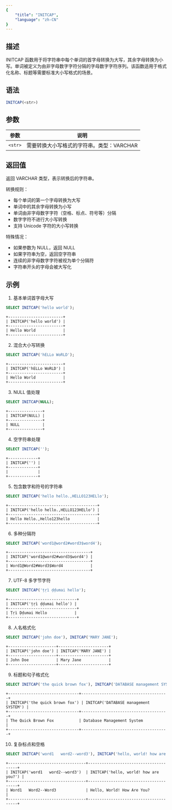 ```yaml
---
{
    "title": "INITCAP",
    "language": "zh-CN"
}
---
```


## 描述

INITCAP 函数用于将字符串中每个单词的首字母转换为大写，其余字母转换为小写。单词被定义为由非字母数字字符分隔的字母数字字符序列。该函数适用于格式化名称、标题等需要标准大小写格式的场景。

## 语法

```sql
INITCAP(<str>)
```

## 参数

| 参数      | 说明        |
|---------|-----------|
| `<str>` | 需要转换大小写格式的字符串。类型：VARCHAR |

## 返回值

返回 VARCHAR 类型，表示转换后的字符串。

转换规则：
- 每个单词的第一个字母转换为大写
- 单词中的其余字母转换为小写
- 单词由非字母数字字符（空格、标点、符号等）分隔
- 数字字符不进行大小写转换
- 支持 Unicode 字符的大小写转换

特殊情况：
- 如果参数为 NULL，返回 NULL
- 如果字符串为空，返回空字符串
- 连续的非字母数字字符被视为单个分隔符
- 字符串开头的字母会被大写化

## 示例

1. 基本单词首字母大写
```sql
SELECT INITCAP('hello world');
```
```text
+------------------------+
| INITCAP('hello world') |
+------------------------+
| Hello World            |
+------------------------+
```

2. 混合大小写转换
```sql
SELECT INITCAP('hELLo WoRLD');
```
```text
+------------------------+
| INITCAP('hELLo WoRLD') |
+------------------------+
| Hello World            |
+------------------------+
```

3. NULL 值处理
```sql
SELECT INITCAP(NULL);
```
```text
+---------------+
| INITCAP(NULL) |
+---------------+
| NULL          |
+---------------+
```

4. 空字符串处理
```sql
SELECT INITCAP('');
```
```text
+-------------+
| INITCAP('') |
+-------------+
|             |
+-------------+
```

5. 包含数字和符号的字符串
```sql
SELECT INITCAP('hello hello.,HELLO123HELlo');
```
```text
+---------------------------------------+
| INITCAP('hello hello.,HELLO123HELlo') |
+---------------------------------------+
| Hello Hello.,Hello123hello            |
+---------------------------------------+
```

6. 多种分隔符
```sql
SELECT INITCAP('word1@word2#word3$word4');
```
```text
+------------------------------------+
| INITCAP('word1@word2#word3$word4') |
+------------------------------------+
| Word1@Word2#Word3$Word4            |
+------------------------------------+
```

7. UTF-8 多字节字符
```sql
SELECT INITCAP('ṭṛì ḍḍumai hello');
```
```text
+------------------------------+
| INITCAP('ṭṛì ḍḍumai hello') |
+------------------------------+
| Ṭṛì Ḍḍumai Hello            |
+------------------------------+
```

8. 人名格式化
```sql
SELECT INITCAP('john doe'), INITCAP('MARY JANE');
```
```text
+---------------------+----------------------+
| INITCAP('john doe') | INITCAP('MARY JANE') |
+---------------------+----------------------+
| John Doe            | Mary Jane            |
+---------------------+----------------------+
```

9. 标题和句子格式化
```sql
SELECT INITCAP('the quick brown fox'), INITCAP('DATABASE management SYSTEM');
```
```text
+-------------------------------+--------------------------------------+
| INITCAP('the quick brown fox') | INITCAP('DATABASE management SYSTEM') |
+-------------------------------+--------------------------------------+
| The Quick Brown Fox           | Database Management System          |
+-------------------------------+--------------------------------------+
```

10. 复杂标点和空格
```sql
SELECT INITCAP('word1   word2--word3'), INITCAP('hello, world! how are you?');
```
```text
+----------------------------------+---------------------------------------+
| INITCAP('word1   word2--word3')  | INITCAP('hello, world! how are you?') |
+----------------------------------+---------------------------------------+
| Word1   Word2--Word3             | Hello, World! How Are You?           |
+----------------------------------+---------------------------------------+
```